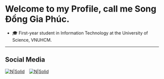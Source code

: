 # Welcome to my Profile, call me Song Đồng Gia Phúc.

- 🎓 First-year student in Information Technology at the University of Science, VNUHCM.

---
## Social Media

[![N|Solid](https://github.com/fusodoya/fusodoya/blob/main/icon/facebook.png)](https://www.facebook.com/songdonggiaphuc) &ensp;
[![N|Solid](https://github.com/fusodoya/fusodoya/blob/main/icon/gmail.png)](https://www.facebook.com/songdonggiaphuc)
